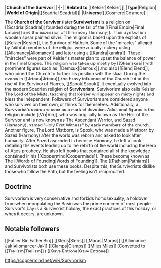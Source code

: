 |**Church of the Survivor**|
|-|-|
|**Related to**|[[Kelsier\|Kelsier]]|
|**Type**|Religion|
|**World of Origin**|[[Scadrial\|Scadrial]]|
|**Universe**|[[Cosmere\|Cosmere]]|

The **Church of the Survivor** (later **Survivorism**) is a religion on [[Scadrial\|Scadrial]] founded during the fall of the [[Final Empire\|Final Empire]] and the ascension of [[Harmony\|Harmony]]. Their symbol is a wooden spear painted silver.
The religion is based upon the exploits of [[Kelsier\|Kelsier]], the Survivor of Hathsin. Some of the "miracles" alleged by faithful members of the religion were actually trickery using [[Allomancy\|Allomancy]] and later using a [[Kandra\|kandra]]. These "miracles" were part of Kelsier's master plan to upset the balance of power in the Final Empire. The religion was taken up mostly by [[Skaa\|skaa]] with prominent figures such as [[Demoux\|Demoux]] and also [[Elend\|Elend]], who joined the Church to further his position with the skaa. During the events in [[Urteau\|Urteau]], the heavy influence of the Church led to the rise of the Survivor of Flames, [[Spook\|Spook]].
It eventually evolved into the modern Scadrian religion of **Survivorism**. Survivorism also calls Kelsier The Lord of the Mists, teaching that Kelsier will appear on misty nights and bless the independent. Followers of Survivorism are considered anyone who survives on their own, or thinks for themselves. Additionally, a Survivorist's scars are seen as a mark of devotion.
Additional figures in the religion include [[Vin\|Vin]], who was originally known as The Heir of the Survivor and is now known as The Ascendant Warrior, and Sazed (Harmony), named "Holy First Witness" by early members of the church. Another figure, The Lord Mistborn, is Spook, who was made a Mistborn by Sazed (Harmony) after the world was reborn and asked to look after humanity.
After Sazed ascended to become Harmony, he left a book detailing the events leading up to the rebirth of the world including the Hero of Ages prophecy. He also left books that contained all of the knowledge contained in his [[Coppermind\|Copperminds]]. These become known as The [[Words of Founding\|Words of Founding]]. The [[Pathism\|Pathians]] and Survivorists both use these books. Despite this, the Survivorists dislike those who follow the Path, but the feeling isn't reciprocated.

## Doctrine
Survivorism is very conservative and forbids homosexuality, a holdover from when repopulating the Basin was the prime concern of most people.
Survivor's Day is a Survivorist holiday, the exact practices of this holiday, or when it occurs, are unknown.

## Notable followers

[[Father Bin\|Father Bin]]
[[Steris\|Steris]]
[[Marasi\|Marasi]]
[[Allomancer Jak\|Allomancer Jak]]
[[Clamps\|Clamps]]
[[Miles\|Miles]] (Converted to [[Trellism\|Trellism]].)
[[Gave Entrone\|Gave Entrone]]



https://coppermind.net/wiki/Survivorism